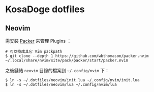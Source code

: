 # KosaDoge dotfiles

## Neovim
需安裝 [Packer](https://github.com/wbthomason/packer.nvim) 來管理 Plugins ：

```shell
# 可以換成其它 Vim packpath
$ git clone --depth 1 https://github.com/wbthomason/packer.nvim ~/.local/share/nvim/site/pack/packer/start/packer.nvim
```

之後鏈結 `neovim` 目錄的檔案到 `~/.config/nvim` 下：

```shell
$ ln -s ~/.dotfiles/neovim/init.lua ~/.config/nvim/init.lua
$ ln -s ~/.dotfiles/neovim/lua ~/.config/nvim/lua
```
